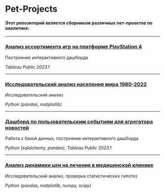 # Pet-Projects

#### Этот репозиторий является сборником различных пет-проектов по аналитике:

____
### [Анализ ассортимента игр на платформе PlayStation 4](https://github.com/dmitry-filimonov/Pet-Projects/tree/main/ps4_games)

Построение интерактивного дашборда

*Tableau Public 2023.1*
___
### [Исследовательский анализ населения мира 1980-2022](https://github.com/dmitry-filimonov/Pet-Projects/tree/main/telegram-parsing)

Исследовательский анализ

*Python (pandas, matplotlib)*
____
### [Дашборд по пользовательским событиям для агрегатора новостей](https://github.com/dmitry-filimonov/Pet-Projects/tree/main/yandex_zen)

Работа с базой данных, построение интерактивного дашборда

*Python (sqlalchemy, pandas), Tableau Public 2023.1*
____
### [Анализ динамики цен на лечение в медицинской клинике](https://github.com/dmitry-filimonov/Pet-Projects/tree/main/clinic_patients_analysis)

Исследовательский анализ, проверка статистических гипотез

*Python (pandas, matplotlib, numpy, scipy)*
